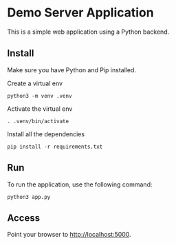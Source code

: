 # Demo Server Application

This is a simple web application using a Python backend.

## Install
Make sure you have Python and Pip installed.

Create a virtual env
```
python3 -m venv .venv
```

Activate the virtual env
```
. .venv/bin/activate
```

Install all the dependencies
```
pip install -r requirements.txt
```

## Run
To run the application, use the following command:
```
python3 app.py
```

## Access
Point your browser to [http://localhost:5000](http://localhost:5000).